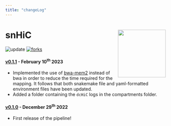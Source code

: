 ```yaml
---
title: "changeLog"
---
```


# snHiC [<img src="https://sebastian-gregoricchio.github.io/snHiC/resources/snHiC_logo.svg" align="right" height = 150/>](https://sebastian-gregoricchio.github.io/snHiC)
![update](https://badges.pufler.dev/updated/sebastian-gregoricchio/snHiC)
[![forks](https://img.shields.io/github/forks/sebastian-gregoricchio/snHiC?style=social)](https://github.com/sebastian-gregoricchio/snHiC/fork)


#### [v0.1.1](https://github.com/sebastian-gregoricchio/snHiC/releases/tag/0.1.0) - February 10<sup>th</sup> 2023
* Implemented the use of [bwa-mem2](https://ieeexplore.ieee.org/document/8820962) instead of bwa in order to reduce the time required for the mapping. It follows that both snakemake file and yaml-formatted environment files have been updated.
* Added a folder containing the `dcHiC` logs in the compartments folder.

#### [v0.1.0](https://github.com/sebastian-gregoricchio/snHiC/releases/tag/0.1.0) - December 29<sup>th</sup> 2022
* First release of the pipeline!
